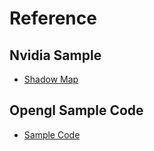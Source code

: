 # Reference 
## Nvidia Sample 
- [Shadow Map](http://developer.download.nvidia.com/SDK/10/opengl/screenshots/samples/cascaded_shadow_maps.html)

## Opengl Sample Code
- [Sample Code](https://github.com/g-truc/ogl-samples)


